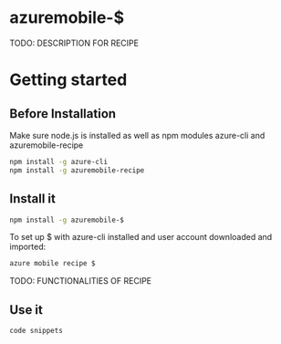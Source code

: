 azuremobile-$
=======================

TODO: DESCRIPTION FOR RECIPE


# Getting started
## Before Installation
Make sure node.js is installed as well as npm modules azure-cli and azuremobile-recipe
```bash
npm install -g azure-cli
npm install -g azuremobile-recipe
```

## Install it
```bash
npm install -g azuremobile-$
```

To set up $ with azure-cli installed and user account downloaded and imported:
```bash
azure mobile recipe $
```

TODO: FUNCTIONALITIES OF RECIPE

## Use it
```bash
code snippets
```